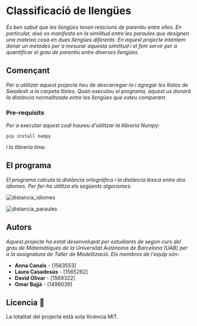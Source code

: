 # Classificació de llengües

_És ben sabut que les llengües tenen relacions de parentiu entre elles. En particular, això es manifesta en la similitud entre les paraules que designen una mateixa cosa en dues llengües diferents. En aquest projecte intentem donar un mètodes per a mesurar aquesta similitud i el fem servir per a quantificar el grau de parentiu entre diverses llengües._

## Començant

_Per a utilitzar aquest projecte heu de descarregar-lo i agregar les llistes de Swadesh a la carpeta llistes. Quan executeu el programa, aquest us donarà la distància normalitzada entre les llengües que esteu comparant._


### Pre-requisits

_Per a executar aquest codi haureu d'utilitzar la llibreria Numpy:_

```
pip install numpy
```
_i la llibreria time._

## El programa

_El programa calcula la distància ortogràfica i la distància lèxica entre dos idiomes. Per fer-ho utilitza els següents algorismes:_


![distancia_idiomes](https://user-images.githubusercontent.com/84815052/120990428-d3e9fa80-c780-11eb-825f-6c2f2dbc7983.png)

![distancia_paraules](https://user-images.githubusercontent.com/84815052/120990804-3d6a0900-c781-11eb-95a3-e316c5f355b7.png)

## Autors

_Aquest projecte ha estat desenvolupat per estudiants de segon curs del grau de Matemàtiques de la Universitat Autònoma de Barcelona (UAB) per a la assignatura de Taller de Modelització. Els membres de l'equip són:_

* **Anna Canals** - [1563553]
* **Laura Casadesús** - [1565262]
* **David Olivar**  - [1569322]
* **Omar Bajjà**  - [1498039]

## Licencia 📄

La totalitat del projecta està sota llicència MIT.

